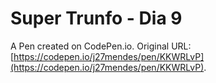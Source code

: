 # Super Trunfo - Dia 9

A Pen created on CodePen.io. Original URL: [https://codepen.io/j27mendes/pen/KKWRLvP](https://codepen.io/j27mendes/pen/KKWRLvP).


